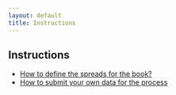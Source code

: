 ```yaml
---
layout: default
title: Instructions
---
```


## Instructions


- [How to define the spreads for the book?](https://github.com/UNFAOstatistics/regional15/wiki/def_spread)
- [How to submit your own data for the process](https://github.com/UNFAOstatistics/regional15/wiki/submit_data)
